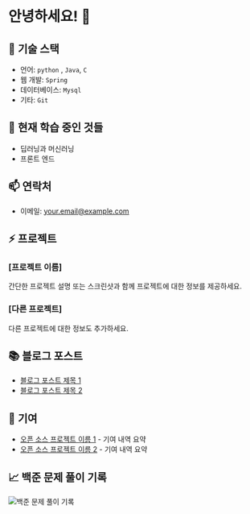 # 안녕하세요! 👋


## 🔧 기술 스택

- 언어: `python` , `Java`, `C`
- 웹 개발: `Spring`
- 데이터베이스: `Mysql`
- 기타: `Git`

## 🌱 현재 학습 중인 것들

- 딥러닝과 머신러닝
- 프론트 엔드

## 📫 연락처

- 이메일: your.email@example.com

## ⚡ 프로젝트

### [프로젝트 이름]

간단한 프로젝트 설명 또는 스크린샷과 함께 프로젝트에 대한 정보를 제공하세요.

### [다른 프로젝트]

다른 프로젝트에 대한 정보도 추가하세요.

## 📚 블로그 포스트

- [블로그 포스트 제목 1](https://yourblog.com/post1)
- [블로그 포스트 제목 2](https://yourblog.com/post2)

## 🤝 기여

- [오픈 소스 프로젝트 이름 1](https://github.com/project1) - 기여 내역 요약
- [오픈 소스 프로젝트 이름 2](https://github.com/project2) - 기여 내역 요약

## 📈 백준 문제 풀이 기록
![백준 문제 풀이 기록](http://mazassumnida.wtf/api/v2/generate_badge?boj=tjsqls2119)

